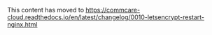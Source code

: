 This content has moved to https://commcare-cloud.readthedocs.io/en/latest/changelog/0010-letsencrypt-restart-nginx.html
